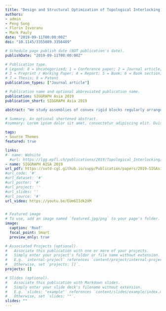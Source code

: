 ```yaml
---
title: "Design and Structural Optimization of Topological Interlocking Assemblies"
authors:
- admin
- Peng Song
- Florin Isvoranu
- Mark Pauly
date: "2019-09-11T00:00:00Z"
doi: "10.1145/3355089.3356489"

# Schedule page publish date (NOT publication's date).
publishDate: "2019-09-11T00:00:00Z"

# Publication type.
# Legend: 0 = Uncategorized; 1 = Conference paper; 2 = Journal article;
# 3 = Preprint / Working Paper; 4 = Report; 5 = Book; 6 = Book section;
# 7 = Thesis; 8 = Patent
publication_types: ["Journal article"]

# Publication name and optional abbreviated publication name.
publication: SIGGRAPH Asia 2019
publication_short: SIGGRAPH Asia 2019

abstract: "We study assemblies of convex rigid blocks regularly arranged to approximate a given freeform surface. Our designs rely solely on the geometric arrangement of blocks to form a stable assembly, neither requiring explicit connectors or complex joints, nor relying on friction between blocks. The convexity of the blocks simplifies fabrication, as they can be easily cut from different materials such as stone, wood, or foam. However, designing stable assemblies is challenging, since adjacent pairs of blocks are restricted in their relative motion only in the direction orthogonal to a single common planar interface surface. We show that despite this weak interaction, structurally stable, and in some cases, globally interlocking assemblies can be found for a variety of freeform designs. Our optimization algorithm is based on a theoretical link between static equilibrium conditions and a geometric, global interlocking property of the assembly-that an assembly is globally interlocking if and only if the equilibrium conditions are satisfied for arbitrary external forces and torques. Inspired by this connection, we define a measure of stability that spans from single-load equilibrium to global interlocking, motivated by tilt analysis experiments used in structural engineering. We use this measure to optimize the geometry of blocks to achieve a static equilibrium for a maximal cone of directions, as opposed to considering only self-load scenarios with a single gravity direction. In the limit, this optimization can achieve globally interlocking structures. We show how different geometric patterns give rise to a variety of design options and validate our results with physical prototypes."

# Summary. An optional shortened abstract.
#summary: Lorem ipsum dolor sit amet, consectetur adipiscing elit. Duis posuere tellus ac convallis placerat. Proin tincidunt magna sed ex sollicitudin condimentum.

tags:
- Source Themes
featured: true

links:
#- name: Website
  #url: https://lgg.epfl.ch/publications/2019/Topological_Interlocking/index.php
- name: SIGGRAPH AISA 2019
url_pdf: https://sutd-cgl.github.io/supp/Publication/papers/2019-SIGAsia-TopoInterlock.pdf
#url_code: '#'
#url_dataset: '#'
#url_poster: '#'
#url_project: ''
#url_slides: ''
#url_source: '#'
url_video: https://youtu.be/EUm6IIdk2XM


# Featured image
# To use, add an image named `featured.jpg/png` to your page's folder. 
image:
  caption: 'Roof'
  focal_point: Smart
  preview_only: true

# Associated Projects (optional).
#   Associate this publication with one or more of your projects.
#   Simply enter your project's folder or file name without extension.
#   E.g. `internal-project` references `content/project/internal-project/index.md`.
#   Otherwise, set `projects: []`.
projects: []

# Slides (optional).
#   Associate this publication with Markdown slides.
#   Simply enter your slide deck's filename without extension.
#   E.g. `slides: "example"` references `content/slides/example/index.md`.
#   Otherwise, set `slides: ""`.
slides: ""
---
```


